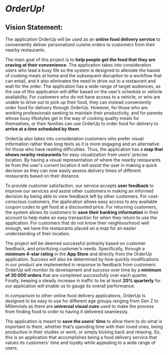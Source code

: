 *OrderUp!*
=====
Vision Statement:
-----

The application OrderUp will be used as an **online food delivery service** to conveniently deliver personalized cuisine orders to customers from their nearby restaurants.  

The main goal of this project is to **help people get the food that they are craving at their convenience**. The application takes into consideration users who lead a busy life so the system is designed to alleviate the hassle of cooking meals at home and the subsequent disruption to a workflow that can entail, and it also eliminates the need to drive out to a restaurant and wait for the order. The application has a wide range of target audiences, as the use of this application will differ based on the user’s schedule or vehicle availability. For customers who do not have access to a vehicle, or who are unable to drive out to pick up their food, they can instead conveniently order food for delivery through OrderUp. However, for those who are working professionals seeking to maintain their productivity, and for parents whose busy lifestyles get in the way of cooking quality meals for themselves, or their families can use OrderUp to order food for delivery to **arrive at a time scheduled by them**.  

OrderUp also takes into consideration customers who prefer visual information rather than long texts as it is more engaging and an alternative for those who have reading difficulties. Thus, the application has a **map that shows nearby restaurants** for easy visualization from users' precise location. By having a visual representation of where the nearby restaurants lie from the user's current location it will assist the user in making a quick decision as they can now easily assess delivery times of different restaurants based on their distance. 

To provide customer satisfaction, our service accepts **user feedback** to improve our services and assist other customers in making an informed decision by being able to view feedback left by other customers. For cost-conscious customers, the application allows easy access to any available coupon codes to get food at a discounted price. For returning customers, the system allows its customers to **save their banking information** in their account to help make an easy transaction for when they return to use the application. For customers that do not know their neighbourhood well enough, we have the restaurants placed on a *map* for an easier understanding of their location.  

The project will be deemed successful primarily based on customer feedback, and prioritizing customer’s needs. Specifically, through a **minimum 4-star rating** in the **App Store** and directly from the OrderUp application. Success will also be determined by how quickly modifications in our product are implemented in response to feedback from customers. OrderUp will monitor its development and success over time by a **minimum of 30 000 orders** that are completed successfully over each quarter. Finally, keeping a steady increase in traffic to be at least **20% quarterly** for our application will enable us to gauge its overall performance.  

In comparison to other online food delivery applications, OrderUp is designed to be easy to use for different age groups ranging from Gen Z to Millennials as there are **universal visual cues** used to make the process from finding food to order to having it delivered seamlessly.  

The application is meant to **save the users' time** to allow them to do what is important to them, whether that’s spending time with their loved ones, being productive in their studies or work, or simply kicking back and relaxing. So, this is an application that accomplishes being a food delivery service that values its customers' time and loyalty while appealing to a wide range of users. 

